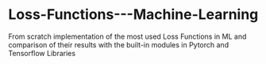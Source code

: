 # Loss-Functions---Machine-Learning
From scratch implementation of the most used Loss Functions in ML and comparison of their results with the built-in modules in Pytorch and Tensorflow Libraries

